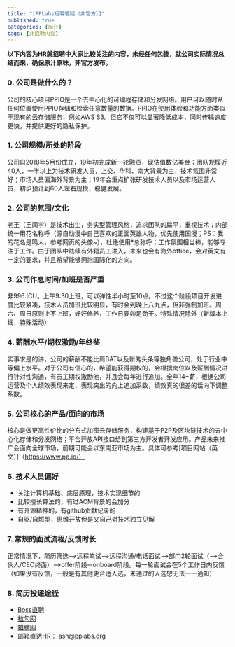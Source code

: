 ```yaml
---
title: "[PPLabs招聘答疑（非官方）]"
published: true
categories: [简介]
tags: [非招聘内容]
---
```


**以下内容为HR就招聘中大家比较关注的内容，未经任何包装，就公司实际情况总结而来，确保原汁原味，非官方发布。**

### 0. 公司是做什么的？

公司的核心项目PPIO是一个去中心化的可编程存储和分发网络。用户可以随时从任何位置使用PPIO存储和检索任意数量的数据。PPIO在使用体验和功能方面类似于现有的云存储服务，例如AWS S3。但它不仅可以显著降低成本，同时传输速度更快，并提供更好的隐私保护。


### 1. 公司规模/所处的阶段

公司自2018年5月份成立，19年初完成新一轮融资，现估值数亿美金；团队规模近40人，一半以上为技术研发人员，上交、华科、南大背景为主，技术氛围非常好；市场人员偏海外背景为主；19年会重点扩张研发技术人员以及市场运营人员，初步预计到60人左右规模，稳健发展。

### 2. 公司的氛围/文化

老王（王闻宇）是技术出生，务实型管理风格，追求团队的扁平，重视技术；内部统一用花名称呼（源自动漫中自己喜欢的正面英雄人物，优先使用国漫；PS：我的花名是鸣人，参考网页的头像~），杜绝使用*总称呼；工作氛围相当棒，能够专注于工作。由于团队中陆续有外籍员工进入，未来也会有海外office，会对英文有一定的要求，并且希望能够拥抱国际化的方向。

### 3. 公司作息时间/加班是否严重

非996.ICU。上午9:30上班，可以弹性半小时至10点。不过这个阶段项目开发进度比较紧凑，技术人员加班比较明显，有时会到晚上八九点，但非强制加班。周六、周日原则上不上班，好好修养，工作日要卯足劲干。特殊情况除外（新版本上线、特殊活动）

### 4. 薪酬水平/期权激励/年终奖

实事求是的讲，公司的薪酬不能比肩BAT以及新秀头条等独角兽公司，处于行业中等偏上水平。对于公司有信心的，希望能获得期权的，会根据岗位以及薪酬情况进行针对性沟通，有员工期权激励池，并且会每年进行追加。全年14+薪，根据公司运营及个人绩效表现来定，表现突出的向上追加系数，绩效真的很差的话向下调整系数。

### 5. 公司核心的产品/面向的市场

核心是做更高性价比的分布式加密云存储服务，构建基于P2P及区块链技术的去中心化存储和分发网络；平台开放API接口给到第三方开发者开发应用。产品未来推广会面向全球市场，前期可能会以东南亚市场为主。具体可参考[项目网站（英文）]（https://www.pp.io/）

### 6. 技术人员偏好
- 关注计算机基础、底层原理，技术实现细节的
- 比较擅长算法的，有过ACM背景的会加分
- 有开源精神的，有github贡献记录的
- 自驱/自燃型，思维开放但是又自己对技术独立见解


### 7. 常规的面试流程/反馈时长

正常情况下，简历筛选-->远程笔试-->远程沟通/电话面试-->部门2轮面试（-->合伙人/CEO终面）-->offer阶段--onboard阶段。每一轮面试会在5个工作日内反馈（如果没有反馈，一般是有其他更合适人选，未通过的人选恕无法一一通知）

### 8. 简历投递途径
- [Boss直聘](https://www.zhipin.com/gongsir/5ba2ae5248837b0d1n192Nq0FQ~~.html?ka=company-jobs)
- [拉勾网](https://www.lagou.com/gongsi/j443505.html)
- [猎聘网](https://www.liepin.com/company/9566183)
- 邮箱直达HR： ash@pplabs.org

